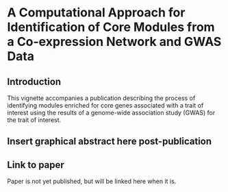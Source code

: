 # A Computational Approach for Identification of Core Modules from a Co-expression Network and GWAS Data

## Introduction
This vignette accompanies a publication describing the process of identifying modules enriched for core genes associated with a trait of interest using the results of a genome-wide association study (GWAS) for the trait of interest.

## Insert graphical abstract here post-publication

## Link to paper
Paper is not yet published, but will be linked here when it is.

